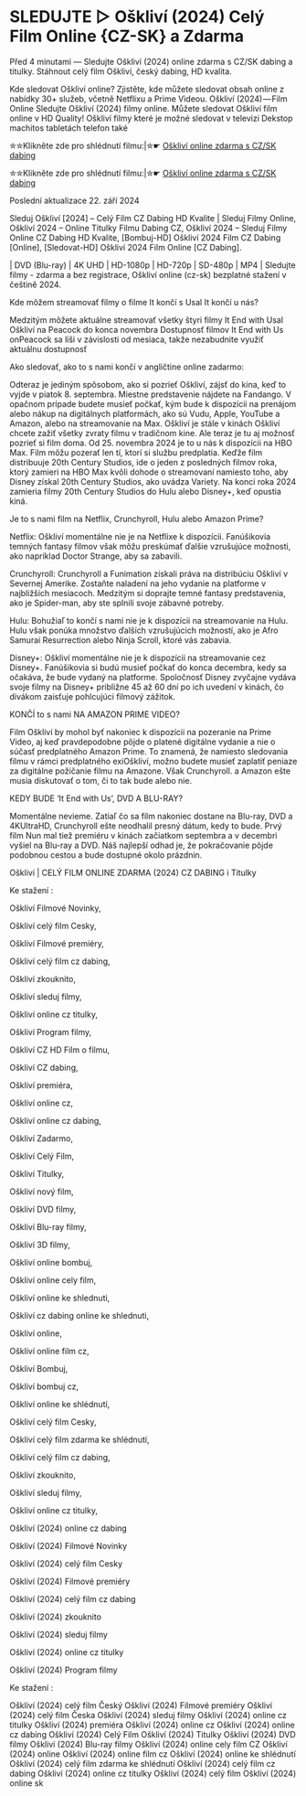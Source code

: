 # SLEDUJTE ▷ Oškliví (2024) Celý Film Online {CZ-SK} a Zdarma

Před 4 minutami — Sledujte Oškliví (2024) online zdarma s CZ/SK dabing a titulky. Stáhnout celý film Oškliví, český dabing, HD kvalita.

Kde sledovat Oškliví online? Zjistěte, kde můžete sledovat obsah online z nabídky 30+ služeb, včetně Netflixu a Prime Videou. Oškliví (2024) — Film Online Sledujte Oškliví (2024) filmy online. Můžete sledovat Oškliví film online v HD Quality! Oškliví filmy které je možné sledovat v televizi Dekstop machitos tabletách telefon také


✮✮Klikněte zde pro shlédnutí filmu:|✮☛ [Oškliví online zdarma s CZ/SK dabing](https://crotx.online/sk/movie/748167/osklivi.github)

✮✮Klikněte zde pro shlédnutí filmu:|✮☛ [Oškliví online zdarma s CZ/SK dabing](https://crotx.online/sk/movie/748167/osklivi.github)

Poslední aktualizace 22. září 2024


Sleduj Oškliví [2024] – Celý Film CZ Dabing HD Kvalite | Sleduj Filmy Online, Oškliví 2024 – Online Titulky Filmu Dabing CZ, Oškliví 2024 – Sleduj Filmy Online CZ Dabing HD Kvalite, [Bombuj-HD] Oškliví 2024 Film CZ Dabing [Online], [Sledovat-HD] Oškliví 2024 Film Online [CZ Dabing].

| DVD (Blu-ray) | 4K UHD | HD-1080p | HD-720p | SD-480p | MP4 | Sledujte filmy - zdarma a bez registrace, Oškliví online (cz-sk) bezplatné stažení v češtině 2024.

Kde môžem streamovať filmy o filme It končí s Usal It končí u nás?

Medzitým môžete aktuálne streamovať všetky štyri filmy It End with Usal Oškliví na Peacock do konca novembra Dostupnosť filmov It End with Us onPeacock sa líši v závislosti od mesiaca, takže nezabudnite využiť aktuálnu dostupnosť

Ako sledovať, ako to s nami končí v angličtine online zadarmo:

Odteraz je jediným spôsobom, ako si pozrieť Oškliví, zájsť do kina, keď to vyjde v piatok 8. septembra. Miestne predstavenie nájdete na Fandango. V opačnom prípade budete musieť počkať, kým bude k dispozícii na prenájom alebo nákup na digitálnych platformách, ako sú Vudu, Apple, YouTube a Amazon, alebo na streamovanie na Max. Oškliví je stále v kinách Oškliví chcete zažiť všetky zvraty filmu v tradičnom kine. Ale teraz je tu aj možnosť pozrieť si film doma. Od 25. novembra 2024 je to u nás k dispozícii na HBO Max. Film môžu pozerať len tí, ktorí si službu predplatia. Keďže film distribuuje 20th Century Studios, ide o jeden z posledných filmov roka, ktorý zamieri na HBO Max kvôli dohode o streamovaní namiesto toho, aby Disney získal 20th Century Studios, ako uvádza Variety. Na konci roka 2024 zamieria filmy 20th Century Studios do Hulu alebo Disney+, keď opustia kiná.

Je to s nami film na Netflix, Crunchyroll, Hulu alebo Amazon Prime?

Netflix: Oškliví momentálne nie je na Netflixe k dispozícii. Fanúšikovia temných fantasy filmov však môžu preskúmať ďalšie vzrušujúce možnosti, ako napríklad Doctor Strange, aby sa zabavili.

Crunchyroll: Crunchyroll a Funimation získali práva na distribúciu Oškliví v Severnej Amerike. Zostaňte naladení na jeho vydanie na platforme v najbližších mesiacoch. Medzitým si doprajte temné fantasy predstavenia, ako je Spider-man, aby ste splnili svoje zábavné potreby.

Hulu: Bohužiaľ to končí s nami nie je k dispozícii na streamovanie na Hulu. Hulu však ponúka množstvo ďalších vzrušujúcich možností, ako je Afro Samurai Resurrection alebo Ninja Scroll, ktoré vás zabavia.

Disney+: Oškliví momentálne nie je k dispozícii na streamovanie cez Disney+. Fanúšikovia si budú musieť počkať do konca decembra, kedy sa očakáva, že bude vydaný na platforme. Spoločnosť Disney zvyčajne vydáva svoje filmy na Disney+ približne 45 až 60 dní po ich uvedení v kinách, čo divákom zaisťuje pohlcujúci filmový zážitok.

KONČÍ to s nami NA AMAZON PRIME VIDEO?

Film Oškliví by mohol byť nakoniec k dispozícii na pozeranie na Prime Video, aj keď pravdepodobne pôjde o platené digitálne vydanie a nie o súčasť predplatného Amazon Prime. To znamená, že namiesto sledovania filmu v rámci predplatného exiOškliví, možno budete musieť zaplatiť peniaze za digitálne požičanie filmu na Amazone. Však Crunchyroll. a Amazon ešte musia diskutovať o tom, či to tak bude alebo nie.

KEDY BUDE ‘It End with Us’, DVD A BLU-RAY?

Momentálne nevieme. Zatiaľ čo sa film nakoniec dostane na Blu-ray, DVD a 4KUltraHD, Crunchyroll ešte neodhalil presný dátum, kedy to bude. Prvý film Nun mal tiež premiéru v kinách začiatkom septembra a v decembri vyšiel na Blu-ray a DVD. Náš najlepší odhad je, že pokračovanie pôjde podobnou cestou a bude dostupné okolo prázdnin.

Oškliví | CELÝ FILM ONLINE ZDARMA (2024) CZ DABING i Titulky

Ke stažení :

Oškliví Filmové Novinky,

Oškliví celý film Cesky,

Oškliví Filmové premiéry,

Oškliví celý film cz dabing,

Oškliví zkouknito,

Oškliví sleduj filmy,

Oškliví online cz titulky,

Oškliví Program filmy,

Oškliví CZ HD Film o filmu,

Oškliví CZ dabing,

Oškliví premiéra,

Oškliví online cz,

Oškliví online cz dabing,

Oškliví Zadarmo,

Oškliví Celý Film,

Oškliví Titulky,

Oškliví nový film,

Oškliví DVD filmy,

Oškliví Blu-ray filmy,

Oškliví 3D filmy,

Oškliví online bombuj,

Oškliví online cely film,

Oškliví online ke shlednuti,

Oškliví cz dabing online ke shlednuti,

Oškliví online,

Oškliví online film cz,

Oškliví Bombuj,

Oškliví bombuj cz,

Oškliví online ke shlédnutí,

Oškliví celý film Cesky,

Oškliví celý film zdarma ke shlédnutí,

Oškliví celý film cz dabing,

Oškliví zkouknito,

Oškliví sleduj filmy,

Oškliví online cz titulky,

Oškliví (2024) online cz dabing

Oškliví (2024) Filmové Novinky

Oškliví (2024) celý film Cesky

Oškliví (2024) Filmové premiéry

Oškliví (2024) celý film cz dabing

Oškliví (2024) zkouknito

Oškliví (2024) sleduj filmy

Oškliví (2024) online cz titulky

Oškliví (2024) Program filmy

Ke stažení :

Oškliví (2024) celý film Český Oškliví (2024) Filmové premiéry Oškliví (2024) celý film Česka Oškliví (2024) sleduj filmy Oškliví (2024) online cz titulky Oškliví (2024) premiéra Oškliví (2024) online cz Oškliví (2024) online cz dabing Oškliví (2024) Celý Film Oškliví (2024) Titulky Oškliví (2024) DVD filmy Oškliví (2024) Blu-ray filmy Oškliví (2024) online cely film CZ Oškliví (2024) online Oškliví (2024) online film cz Oškliví (2024) online ke shlédnutí Oškliví (2024) celý film zdarma ke shlédnutí Oškliví (2024) celý film cz dabing Oškliví (2024) online cz titulky Oškliví (2024) celý film Oškliví (2024) online sk
